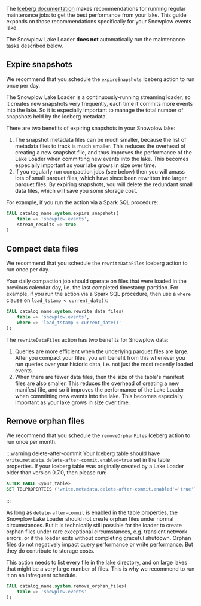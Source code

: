 The [Iceberg documentation](https://iceberg.apache.org/docs/latest/maintenance/) makes recommendations for running regular maintenance jobs to get the best performance from your lake.  This guide expands on those recommendations specifically for your Snowplow events lake.

The Snowplow Lake Loader **does not** automatically run the maintenance tasks described below.

## Expire snapshots

We recommend that you schedule the `expireSnapshots` Iceberg action to run once per day.

The Snowplow Lake Loader is a continuously-running streaming loader, so it creates new snapshots very frequently, each time it commits more events into the lake.  So it is especially important to manage the total number of snapshots held by the Iceberg metadata.

There are two benefits of expiring snapshots in your Snowplow lake:

1. The snapshot metadata files can be much smaller, because the list of metadata files to track is much smaller.  This reduces the overhead of creating a new snapshot file, and thus improves the performance of the Lake Loader when committing new events into the lake.  This becomes especially important as your lake grows in size over time.
2. If you regularly run compaction jobs (see below) then you will amass lots of small parquet files, which have since been rewritten into larger parquet files.  By expiring snapshots, you will delete the redundant small data files, which will save you some storage cost.

For example, if you run the action via a Spark SQL procedure:

```sql
CALL catalog_name.system.expire_snapshots(
    table => 'snowplow.events',
    stream_results => true
)
```

## Compact data files

We recommend that you schedule the `rewriteDataFiles` Iceberg action to run once per day.

Your daily compaction job should operate on files that were loaded in the previous calendar day, i.e. the last completed timestamp partition.  For example, if you run the action via a Spark SQL procedure, then use a `where` clause on `load_tstamp < current_date()`:

```sql
CALL catalog_name.system.rewrite_data_files(
    table => 'snowplow.events',
    where => 'load_tstamp < current_date()'
);
```

The `rewriteDataFiles` action has two benefits for Snowplow data:

1. Queries are more efficient when the underlying parquet files are large.  After you compact your files, you will benefit from this whenever you run queries over your historic data, i.e. not just the most recently loaded events.
2. When there are fewer data files, then the size of the table's manifest files are also smaller.  This reduces the overhead of creating a new manifest file, and so it improves the performance of the Lake Loader when committing new events into the lake.  This becomes especially important as your lake grows in size over time.

## Remove orphan files

We recommend that you schedule the `removeOrphanFiles` Iceberg action to run once per month.

:::warning delete-after-commit
Your Iceberg table should have `write.metadata.delete-after-commit.enabled=true` set in the table properties. If your Iceberg table was originally created by a Lake Loader older than version 0.7.0, then please run:

```sql
ALTER TABLE <your_table>
SET TBLPROPERTIES ('write.metadata.delete-after-commit.enabled'='true')
```
:::

As long as `delete-after-commit` is enabled in the table properties, the Snowplow Lake Loader should not create orphan files under normal circumstances.  But it is technically still possible for the loader to create orphan files under rare exceptional circumstances, e.g. transient network errors, or if the loader exits without completing graceful shutdown.  Orphan files do not negatively impact query performance or write performance.  But they do contribute to storage costs.

This action needs to list every file in the lake directory, and on large lakes that might be a very large number of files.  This is why we recommend to run it on an infrequent schedule.

```sql
CALL catalog_name.system.remove_orphan_files(
    table => 'snowplow.events'
);
```
